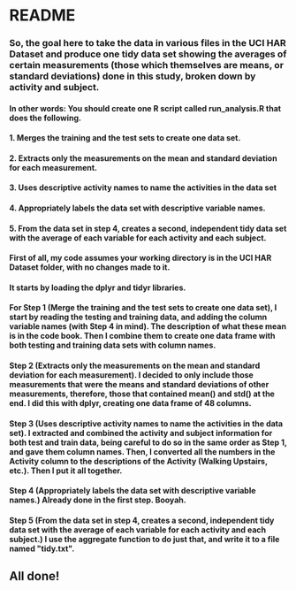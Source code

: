 # README
### So, the goal here to take the data in various files in the UCI HAR Dataset and produce one tidy data set showing the averages of certain measurements (those which themselves are means, or standard deviations) done in this study, broken down by activity and subject. 
#### In other words:  You should create one R script called run_analysis.R that does the following. 
#### 1. Merges the training and the test sets to create one data set.
#### 2. Extracts only the measurements on the mean and standard deviation for each measurement. 
#### 3. Uses descriptive activity names to name the activities in the data set
#### 4. Appropriately labels the data set with descriptive variable names. 
#### 5. From the data set in step 4, creates a second, independent tidy data set with the average of each variable for each activity and each subject. 
####  First of all, my code assumes your working directory is in the UCI HAR Dataset folder, with no changes made to it.
#### It starts by loading the dplyr and tidyr libraries. 
#### For Step 1 (Merge the training and the test sets to create one data set), I start by reading the testing and training data, and adding the column variable names (with Step 4 in mind). The description of what these mean is in the code book. Then I combine them to create one data frame with both testing and training data sets with column names. 
#### Step 2 (Extracts only the measurements on the mean and standard deviation for each measurement). I decided to only include those measurements that were the means and standard deviations of other measurements, therefore, those that contained mean() and std() at the end. I did this with dplyr, creating one data frame of 48 columns.
#### Step 3 (Uses descriptive activity names to name the activities in the data set). I extracted and combined the activity and subject information for both test and train data, being careful to do so in the same order as Step 1, and gave them column names. Then, I converted all the numbers in the Activity column to the descriptions of the Activity (Walking Upstairs, etc.). Then I put it all together.
#### Step 4 (Appropriately labels the data set with descriptive variable names.) Already done in the first step. Booyah. 
#### Step 5 (From the data set in step 4, creates a second, independent tidy data set with the average of each variable for each activity and each subject.) I use the aggregate function to do just that, and write it to a file named "tidy.txt". 
## All done!